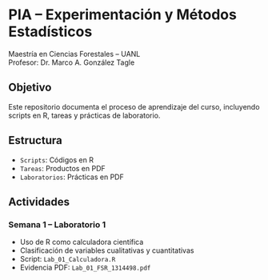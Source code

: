 # PIA – Experimentación y Métodos Estadísticos  
Maestría en Ciencias Forestales – UANL  
Profesor: Dr. Marco A. González Tagle  

## Objetivo  
Este repositorio documenta el proceso de aprendizaje del curso, incluyendo scripts en R, tareas y prácticas de laboratorio.  

## Estructura  
- `Scripts`: Códigos en R  
- `Tareas`: Productos en PDF  
- `Laboratorios`: Prácticas en PDF  

## Actividades  
### Semana 1 – Laboratorio 1  
- Uso de R como calculadora científica  
- Clasificación de variables cualitativas y cuantitativas  
- Script: `Lab_01_Calculadora.R`  
- Evidencia PDF: `Lab_01_FSR_1314498.pdf`
